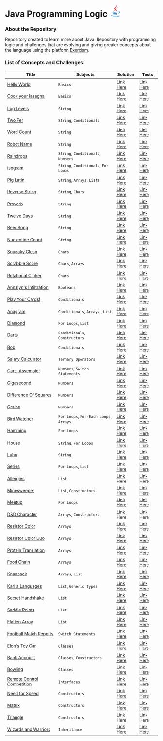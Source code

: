 # Java Programming Logic <img src="https://raw.githubusercontent.com/devicons/devicon/master/icons/java/java-original.svg" alt="java" width="40" height="40"/>

### About the Repository

Repository created to learn more about Java. Repository with programming logic and challenges that are evolving and 
giving greater concepts about the language using the platform [Exercism](https://exercism.org/). 

### List of Concepts and Challenges:

| Title                                                                                                             | Subjects                                | Solution                                                                                                                             | Tests                                                                                                                                            |
|-------------------------------------------------------------------------------------------------------------------|-----------------------------------------|--------------------------------------------------------------------------------------------------------------------------------------|--------------------------------------------------------------------------------------------------------------------------------------------------|
| [Hello World](https://github.com/CleuJunior/Java-Programming/tree/main/hello-world)                               | `Basics`                                | [Link Here](https://github.com/CleuJunior/Java-Programming/blob/main/hello-world/src/main/java/Greeter.java)                         | [Link Here](https://github.com/CleuJunior/Java-Programming/blob/main/hello-world/src/test/java/GreeterTest.java)                                 |
| [Cook your lasagna](https://github.com/CleuJunior/Java-Programming/tree/main/lasagna)                             | `Basics`                                | [Link Here](https://github.com/CleuJunior/Java-Programming/blob/main/lasagna/src/main/java/Lasagna.java)                             | [Link Here](https://github.com/CleuJunior/Java-Programming/blob/main/lasagna/src/test/java/LasagnaTest.java)                                     |
| [Log Levels](https://github.com/CleuJunior/Java-Programming/tree/main/log-levels)                                 | `String`                                | [Link Here](https://github.com/CleuJunior/Java-Programming/blob/main/log-levels/src/main/java/LogLevels.java)                        | [Link Here](https://github.com/CleuJunior/Java-Programming/blob/main/log-levels/src/test/java/LogLevelsTest.java)                                |
| [Two Fer](https://github.com/CleuJunior/Java-Programming/tree/main/two-fer)                                       | `String`, `Conditionals`                | [Link Here](https://github.com/CleuJunior/Java-Programming/blob/main/two-fer/src/main/java/Twofer.java)                              | [Link Here](https://github.com/CleuJunior/Java-Programming/blob/main/two-fer/src/test/java/TwoferTest.java)                                      |
| [Word Count](https://github.com/CleuJunior/Java-Programming/tree/main/word-count)                                 | `String`                                | [Link Here](https://github.com/CleuJunior/Java-Programming/blob/main/word-count/src/main/java/WordCount.java)                        | [Link Here](https://github.com/CleuJunior/Java-Programming/blob/main/word-count/src/test/java/WordCountTest.java)                                |
| [Robot Name](https://github.com/CleuJunior/Java-Programming/tree/main/robot-name)                                 | `String`                                | [Link Here](https://github.com/CleuJunior/Java-Programming/blob/main/robot-name/src/main/java/Robot.java)                            | [Link Here](https://github.com/CleuJunior/Java-Programming/blob/main/robot-name/src/test/java/RobotTest.java)                                    |
| [Raindrops](https://github.com/CleuJunior/Java-Programming/tree/main/raindrops)                                   | `String`, `Conditionals`, `Numbers`     | [Link Here](https://github.com/CleuJunior/Java-Programming/blob/main/raindrops/src/main/java/RaindropConverter.java)                 | [Link Here](https://github.com/CleuJunior/Java-Programming/blob/main/raindrops/src/test/java/RaindropConverterTest.java)                         |
| [Isogram](https://github.com/CleuJunior/Java-Programming/tree/main/isogram)                                       | `String`, `Conditionals`, `For Loops`   | [Link Here](https://github.com/CleuJunior/Java-Programming/blob/main/isogram/src/main/java/IsogramChecker.java)                      | [Link Here](https://github.com/CleuJunior/Java-Programming/blob/main/isogram/src/test/java/IsogramCheckerTest.java)                              |
| [Pig Latin](https://github.com/CleuJunior/Java-Programming/tree/main/pig-latin)                                   | `String`, `Arrays`, `Lists`             | [Link Here](https://github.com/CleuJunior/Java-Programming/blob/main/pig-latin/src/main/java/PigLatinTranslator.java)                | [Link Here](https://github.com/CleuJunior/Java-Programming/blob/main/pig-latin/src/test/java/PigLatinTranslatorTest.java)                        |
| [Reverse String  ](https://github.com/CleuJunior/Java-Programming/tree/main/reverse-string)                       | `String`, `Chars`                       | [Link Here](https://github.com/CleuJunior/Java-Programming/tree/main/reverse-string/src/main/java)                                   | [Link Here](https://github.com/CleuJunior/Java-Programming/tree/main/reverse-string/src/test/java)                                               |
| [Proverb](https://github.com/CleuJunior/Java-Programming/tree/main/proverb)                                       | `String`                                | [Link Here](https://github.com/CleuJunior/Java-Programming/blob/main/proverb/src/main/java/Proverb.java)                             | [Link Here](https://github.com/CleuJunior/Java-Programming/blob/main/proverb/src/test/java/ProverbTest.java)                                     |
| [Twelve Days](https://github.com/CleuJunior/Java-Programming/tree/main/twelve-days)                               | `String`                                | [Link Here](https://github.com/CleuJunior/Java-Programming/tree/main/twelve-days/src/main/java)                                      | [Link Here](https://github.com/CleuJunior/Java-Programming/tree/main/twelve-days/src/test/java)                                                  |
| [Beer Song](https://github.com/CleuJunior/Java-Programming/tree/main/beer-song)                                   | `String`                                | [Link Here](https://github.com/CleuJunior/Java-Programming/blob/main/beer-song/src/main/java/BeerSong.java)                          | [Link Here](https://github.com/CleuJunior/Java-Programming/blob/main/beer-song/src/test/java/BeerSongTest.java)                                  |
| [Nucleotide Count](https://github.com/CleuJunior/Java-Programming/tree/main/nucleotide-count)                     | `String`                                | [Link Here](https://github.com/CleuJunior/Java-Programming/blob/main/nucleotide-count/src/main/java/NucleotideCounter.java)          | [Link Here](https://github.com/CleuJunior/Java-Programming/blob/main/nucleotide-count/src/test/java/NucleotideCounterTest.java)                  |
| [Squeaky Clean](https://github.com/CleuJunior/Java-Programming/tree/main/squeaky-clean)                           | `Chars`                                 | [Link Here](https://github.com/CleuJunior/Java-Programming/blob/main/squeaky-clean/src/main/java/SqueakyClean.java)                  | [Link Here](https://github.com/CleuJunior/Java-Programming/blob/main/squeaky-clean/src/test/java/SqueakyCleanTest.java)                          |
| [Scrabble Score](https://github.com/CleuJunior/Java-Programming/tree/main/scrabble-score)                         | `Chars`,  `Arrays`                      | [Link Here](https://github.com/CleuJunior/Java-Programming/blob/main/scrabble-score/src/main/java/Scrabble.java)                     | [Link Here](https://github.com/CleuJunior/Java-Programming/blob/main/scrabble-score/src/test/java/ScrabbleScoreTest.java)                        |
| [Rotational Cipher](https://github.com/CleuJunior/Java-Programming/tree/main/rotational-cipher)                   | `Chars`                                 | [Link Here](https://github.com/CleuJunior/Java-Programming/blob/main/rotational-cipher/src/main/java/RotationalCipher.java)          | [Link Here](https://github.com/CleuJunior/Java-Programming/blob/main/rotational-cipher/src/test/java/RotationalCipherTest.java)                  |
| [Annalyn's Infiltration](https://github.com/CleuJunior/Java-Programming/tree/main/annalyns-infiltration)          | `Booleans`                              | [Link Here](https://github.com/CleuJunior/Java-Programming/blob/main/annalyns-infiltration/src/main/java/AnnalynsInfiltration.java)  | [Link Here](https://github.com/CleuJunior/Java-Programming/blob/main/annalyns-infiltration/src/test/java/AnnalynsInfiltrationTest.java)          |
| [Play Your Cards!](https://github.com/CleuJunior/Java-Programming/tree/main/blackjack)                            | `Conditionals`                          | [Link Here](https://github.com/CleuJunior/Java-Programming/blob/main/blackjack/src/main/java/Blackjack.java)                         | [Link Here](https://github.com/CleuJunior/Java-Programming/blob/main/blackjack/src/test/java/BlackjackTest.java)                                 |
| [Anagram](https://github.com/CleuJunior/Java-Programming/tree/main/anagram)                                       | `Conditionals`, `Arrays`  , `List`      | [Link Here](https://github.com/CleuJunior/Java-Programming/blob/main/anagram/src/main/java/Anagram.java)                             | [Link Here](https://github.com/CleuJunior/Java-Programming/blob/main/anagram/src/test/java/AnagramTest.java)                                     |
| [Diamond](https://github.com/CleuJunior/Java-Programming/tree/main/diamond)                                       | `For Loops`, `List`                     | [Link Here](https://github.com/CleuJunior/Java-Programming/blob/main/diamond/src/main/java/DiamondPrinter.java)                      | [Link Here](https://github.com/CleuJunior/Java-Programming/blob/main/diamond/src/test/java/DiamondPrinterTest.java)                              |
| [Darts](https://github.com/CleuJunior/Java-Programming/tree/main/darts)                                           | `Conditionals`, `Constructors`          | [Link Here](https://github.com/CleuJunior/Java-Programming/blob/main/darts/src/main/java/Darts.java)                                 | [Link Here](https://github.com/CleuJunior/Java-Programming/blob/main/darts/src/test/java/DartsTest.java)                                         |
| [Bob](https://github.com/CleuJunior/Java-Programming/tree/main/bob)                                               | `Conditionals`                          | [Link Here](https://github.com/CleuJunior/Java-Programming/blob/main/bob/src/main/java/Bob.java)                                     | [Link Here](https://github.com/CleuJunior/Java-Programming/blob/main/bob/src/test/java/BobTest.java)                                             |
| [Salary Calculator](https://github.com/CleuJunior/Java-Programming/tree/main/salary-calculator)                   | `Ternary Operators`                     | [Link Here](https://github.com/CleuJunior/Java-Programming/blob/main/salary-calculator/src/main/java/SalaryCalculator.java)          | [Link Here](https://github.com/CleuJunior/Java-Programming/blob/main/salary-calculator/src/test/java/SalaryCalculatorTest.java)                  |
| [Cars, Assemble!](https://github.com/CleuJunior/Java-Programming/tree/main/cars-assemble)                         | `Numbers`, `Switch Statements`          | [Link Here](https://github.com/CleuJunior/Java-Programming/blob/main/cars-assemble/src/main/java/CarsAssemble.java)                  | [Link Here](https://github.com/CleuJunior/Java-Programming/blob/main/cars-assemble/src/test/java/CarsAssembleTest.java)                          |
| [Gigasecond](https://github.com/CleuJunior/Java-Programming/tree/main/gigasecond)                                 | `Numbers`                               | [Link Here](https://github.com/CleuJunior/Java-Programming/blob/main/gigasecond/src/main/java/Gigasecond.java)                       | [Link Here](https://github.com/CleuJunior/Java-Programming/blob/main/gigasecond/src/test/java/GigasecondTest.java)                               |
| [Difference Of Squares](https://github.com/CleuJunior/Java-Programming/tree/main/difference-of-squares)           | `Numbers`                               | [Link Here](https://github.com/CleuJunior/Java-Programming/tree/main/difference-of-squares)                                          | [Link Here](https://github.com/CleuJunior/Java-Programming/blob/main/difference-of-squares/src/test/java/DifferenceOfSquaresCalculatorTest.java) |
| [Grains](https://github.com/CleuJunior/Java-Programming/tree/main/grains)                                         | `Numbers`                               | [Link Here](https://github.com/CleuJunior/Java-Programming/blob/main/grains/src/main/java/Grains.java)                               | [Link Here](https://github.com/CleuJunior/Java-Programming/blob/main/grains/src/test/java/GrainsTest.java)                                       |
| [Bird Watcher](https://github.com/CleuJunior/Java-Programming/tree/main/bird-watcher)                             | `For Loops`, `For-Each Loops`, `Arrays` | [Link Here](https://github.com/CleuJunior/Java-Programming/blob/main/bird-watcher/src/main/java/BirdWatcher.java)                    | [Link Here](https://github.com/CleuJunior/Java-Programming/blob/main/bird-watcher/src/test/java/BirdWatcherTest.java)                            |
| [Hamming](https://github.com/CleuJunior/Java-Programming/tree/main/hamming)                                       | `For Loops`                             | [Link Here](https://github.com/CleuJunior/Java-Programming/blob/main/hamming/src/main/java/Hamming.java)                             | [Link Here](https://github.com/CleuJunior/Java-Programming/blob/main/hamming/src/test/java/HammingTest.java)                                     |
| [House](https://github.com/CleuJunior/Java-Programming/tree/main/house)                                           | `String`, `For Loops`                   | [Link Here](https://github.com/CleuJunior/Java-Programming/blob/main/house/src/main/java/House.java)                                 | [Link Here](https://github.com/CleuJunior/Java-Programming/blob/main/house/src/test/java/HouseTest.java)                                         |
| [Luhn](https://github.com/CleuJunior/Java-Programming/tree/main/luhn)                                             | `String`                                | [Link Here](https://github.com/CleuJunior/Java-Programming/blob/main/luhn/src/main/java/LuhnValidator.java)                          | [Link Here](https://github.com/CleuJunior/Java-Programming/blob/main/luhn/src/test/java/LuhnValidatorTest.java)                                  |
| [Series](https://github.com/CleuJunior/Java-Programming/tree/main/series)                                         | `For Loops`, `List`                     | [Link Here](https://github.com/CleuJunior/Java-Programming/blob/main/series/src/main/java/Series.java)                               | [Link Here](https://github.com/CleuJunior/Java-Programming/blob/main/series/src/test/java/SeriesTest.java)                                       |
| [Allergies](https://github.com/CleuJunior/Java-Programming/tree/main/allergies)                                   | `List`                                  | [Link Here](https://github.com/CleuJunior/Java-Programming/blob/main/allergies/src/main/java/Allergies.java)                         | [Link Here](https://github.com/CleuJunior/Java-Programming/blob/main/allergies/src/test/java/AllergiesTest.java)                                 |
| [Minesweeper](https://github.com/CleuJunior/Java-Programming/tree/main/minesweeper)                               | `List`, `Constructors`                  | [Link Here](https://github.com/CleuJunior/Java-Programming/blob/main/minesweeper/src/main/java/MinesweeperBoard.java)                | [Link Here](https://github.com/CleuJunior/Java-Programming/blob/main/minesweeper/src/test/java/MinesweeperBoardTest.java)                        |
| [Meetup](https://github.com/CleuJunior/Java-Programming/tree/main/meetup)                                         | `For Loops`                             | [Link Here](https://github.com/CleuJunior/Java-Programming/blob/main/meetup/src/main/java/Meetup.java)                               | [Link Here](https://github.com/CleuJunior/Java-Programming/blob/main/meetup/src/test/java/MeetupTest.java)                                       |
| [D&D Character](https://github.com/CleuJunior/Java-Programming/tree/main/dnd-character)                           | `Arrays`, `Constructors`                | [Link Here](https://github.com/CleuJunior/Java-Programming/blob/main/dnd-character/src/main/java/DnDCharacter.java)                  | [Link Here](https://github.com/CleuJunior/Java-Programming/blob/main/dnd-character/src/test/java/DnDCharacterTest.java)                          |
| [Resistor Color](https://github.com/CleuJunior/Java-Programming/tree/main/resistor-color)                         | `Arrays`                                | [Link Here](https://github.com/CleuJunior/Java-Programming/blob/main/resistor-color/src/main/java/ResistorColor.java)                | [Link Here](https://github.com/CleuJunior/Java-Programming/blob/main/resistor-color/src/test/java/ResistorColorTest.java)                        |
| [Resistor Color Duo](https://github.com/CleuJunior/Java-Programming/tree/main/resistor-color-duo)                 | `Arrays`                                | [Link Here](https://github.com/CleuJunior/Java-Programming/blob/main/resistor-color-duo/src/main/java/ResistorColorDuo.java)         | [Link Here](https://github.com/CleuJunior/Java-Programming/blob/main/resistor-color-duo/src/test/java/ResistorColorDuoTest.java)                 |
| [Protein Translation](https://github.com/CleuJunior/Java-Programming/tree/main/protein-translation)               | `Arrays`                                | [Link Here](https://github.com/CleuJunior/Java-Programming/blob/main/protein-translation/src/main/java/ProteinTranslator.java)       | [Link Here](https://github.com/CleuJunior/Java-Programming/blob/main/protein-translation/src/test/java/ProteinTranslatorTest.java)               |
| [Food Chain](https://github.com/CleuJunior/Java-Programming/tree/main/food-chain)                                 | `Arrays`                                | [Link Here](https://github.com/CleuJunior/Java-Programming/blob/main/food-chain/src/main/java/FoodChain.java)                        | [Link Here](https://github.com/CleuJunior/Java-Programming/blob/main/food-chain/src/test/java/FoodChainTest.java)                                |
| [Knapsack](https://github.com/CleuJunior/Java-Programming/tree/main/knapsack)                                     | `Arrays`, `List`                        | [Link Here](https://github.com/CleuJunior/Java-Programming/blob/main/knapsack/src/main/java/Knapsack.java)                           | [Link Here](https://github.com/CleuJunior/Java-Programming/blob/main/knapsack/src/test/java/KnapsackTest.java)                                   |
| [Karl's Languages](https://github.com/CleuJunior/Java-Programming/tree/main/karls-languages)                      | `List`, `Generic Types`                 | [Link Here](https://github.com/CleuJunior/Java-Programming/blob/main/karls-languages/src/main/java/LanguageList.java)                | [Link Here](https://github.com/CleuJunior/Java-Programming/blob/main/karls-languages/src/test/java/LanguageListTest.java)                        |
| [Secret Handshake](https://github.com/CleuJunior/Java-Programming/tree/main/secret-handshake)                     | `List`                                  | [Link Here](https://github.com/CleuJunior/Java-Programming/blob/main/secret-handshake/src/main/java/HandshakeCalculator.java)        | [Link Here](https://github.com/CleuJunior/Java-Programming/blob/main/secret-handshake/src/test/java/HandshakeCalculatorTest.java)                |
| [Saddle Points](https://github.com/CleuJunior/Java-Programming/tree/main/saddle-points)                           | `List`                                  | [Link Here](https://github.com/CleuJunior/Java-Programming/blob/main/saddle-points/src/main/java/Matrix.java)                        | [Link Here](https://github.com/CleuJunior/Java-Programming/blob/main/saddle-points/src/test/java/MatrixTest.java)                                |
| [Flatten Array](https://github.com/CleuJunior/Java-Programming/tree/main/flatten-array )                          | `List`                                  | [Link Here](https://github.com/CleuJunior/Java-Programming/blob/main/flatten-array/src/main/java/Flattener.java)                     | [Link Here](https://github.com/CleuJunior/Java-Programming/blob/main/flatten-array/src/test/java/FlattenerTest.java)                             |
| [Football Match Reports](https://github.com/CleuJunior/Java-Programming/tree/main/football-match-reports)         | `Switch Statements`                     | [Link Here](https://github.com/CleuJunior/Java-Programming/blob/main/football-match-reports/src/main/java/FootballMatchReports.java) | [Link Here](https://github.com/CleuJunior/Java-Programming/blob/main/football-match-reports/src/test/java/FootballMatchReportsTest.java)         |
| [Elon's Toy Car](https://github.com/CleuJunior/Java-Programming/tree/main/elons-toy-car)                          | `Classes`                               | [Link Here](https://github.com/CleuJunior/Java-Programming/blob/main/elons-toy-car/src/main/java/ElonsToyCar.java)                   | [Link Here](https://github.com/CleuJunior/Java-Programming/blob/main/elons-toy-car/src/test/java/ElonsToyCarTest.java)                           |
| [Bank Account](https://github.com/CleuJunior/Java-Programming/tree/main/bank-account)                             | `Classes`,  `Constructors`              | [Link Here](https://github.com/CleuJunior/Java-Programming/blob/main/bank-account/src/main/java/BankAccount.java)                    | [Link Here](https://github.com/CleuJunior/Java-Programming/blob/main/bank-account/src/test/java/BankAccountTest.java)                            |
| [Bowling](https://github.com/CleuJunior/Java-Programming/tree/main/bowling)                                       | `Classes`                               | [Link Here](https://github.com/CleuJunior/Java-Programming/blob/main/bowling/src/main/java/BowlingGame.java)                         | [Link Here](https://github.com/CleuJunior/Java-Programming/blob/main/bowling/src/test/java/BowlingGameTest.java)                                 |
| [Remote Control Competition](https://github.com/CleuJunior/Java-Programming/tree/main/remote-control-competition) | `Interfaces`                            | [Link Here](https://github.com/CleuJunior/Java-Programming/tree/main/remote-control-competition/src/main/java)                       | [Link Here](https://github.com/CleuJunior/Java-Programming/blob/main/remote-control-competition/src/test/java/RemoteControlCarTest.java)         |
| [Need for Speed](https://github.com/CleuJunior/Java-Programming/tree/main/need-for-speed)                         | `Constructors`                          | [Link Here](https://github.com/CleuJunior/Java-Programming/blob/main/need-for-speed/src/main/java/NeedForSpeed.java)                 | [Link Here](https://github.com/CleuJunior/Java-Programming/blob/main/need-for-speed/src/test/java/NeedForSpeedTest.java)                         |
| [Matrix](https://github.com/CleuJunior/Java-Programming/tree/main/matrix)                                         | `Constructors`                          | [Link Here](https://github.com/CleuJunior/Java-Programming/blob/main/matrix/src/main/java/Matrix.java)                               | [Link Here](https://github.com/CleuJunior/Java-Programming/blob/main/matrix/src/test/java/MatrixTest.java)                                       |
| [Triangle](https://github.com/CleuJunior/Java-Programming/tree/main/triangle)                                     | `Constructors`                          | [Link Here](https://github.com/CleuJunior/Java-Programming/blob/main/triangle/src/main/java/Triangle.java)                           | [Link Here](https://github.com/CleuJunior/Java-Programming/blob/main/triangle/src/test/java/TriangleTest.java)                                   |
| [Wizards and Warriors](https://github.com/CleuJunior/Java-Programming/tree/main/wizards-and-warriors)             | `Inheritance`                           | [Link Here](https://github.com/CleuJunior/Java-Programming/blob/main/wizards-and-warriors/src/main/java/Fighter.java)                | [Link Here](https://github.com/CleuJunior/Java-Programming/blob/main/wizards-and-warriors/src/test/java/FighterTest.java)                        |